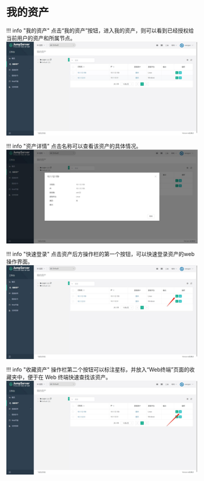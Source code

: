 # 我的资产

!!! info "我的资产"
    点击“我的资产”按钮，进入我的资产，则可以看到已经授权给当前用户的资产和所属节点。
![我的资产](../../img/user_assets_user-asset_list.jpg)

!!! info "资产详情"
    点击名称可以查看该资产的具体情况。
![资产详情](../../img/user_assets_user-asset_details.jpg)

!!! info "快速登录"
    点击资产后方操作栏的第一个按钮，可以快速登录资产的web操作界面。
![快速登录](../../img/user_assets_user-asset_fastlogin.jpg)

!!! info "收藏资产"
    操作栏第二个按钮可以标注星标，并放入“Web终端”页面的收藏夹中，便于在 Web 终端快速查找该资产。
![收藏资产](../../img/user_assets_user-asset_collection.jpg)